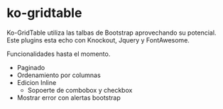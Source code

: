 ko-gridtable
============

Ko-GridTable utiliza las talbas de Bootstrap aprovechando su potencial.
Este plugins esta echo con Knockout, Jquery y FontAwesome.

Funcionalidades hasta el momento.

* Paginado
* Ordenamiento por columnas
* Edicion Inline
    * Sopoerte de combobox y checkbox
* Mostrar error con alertas bootstrap
